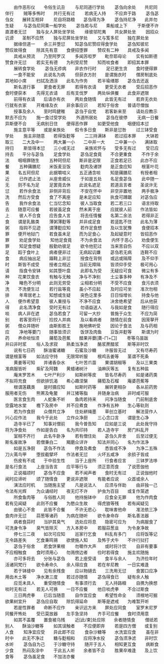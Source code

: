 <!-- { "loadSidebar": true } -->
　　由作恶形仪　　令俗生讥丑
　　与尼同道行学处
　　苾刍向余处　　共尼同伴行
　　贼等多怖时　　共行无有过
　　若病无人持　　不应弃于路
　　苾刍苾刍女　　展转互相舁
　　尼自将路粮　　苾刍得为净
　　苾刍持尼净　　此并勿生疑
　　与苾刍尼同乘一船学处
　　苾刍若与尼　　乘船或上下
　　于斯便不许　　直渡者无愆
　　独与女人屏处坐学处
　　缘彼邬陀夷　　共女屏处坐
　　因招众讥谤　　圣制不应然
　　独与尼屏处坐学处
　　又与笈多尼　　独在屏处坐
　　据缘但道一　　余三并堕愆
　　知苾刍尼赞叹得食学处
　　苾刍知彼尼　　赞叹故得食
　　除其先有意　　食便招堕罪
　　赞叹有二种　　具戒及多闻
　　具戒从预流　　乃至阿罗汉
　　多闻苏呾罗　　毗奈耶母论
　　实有如斯德　　赞食许无愆
　　若实无有德　　为利受尼赞
　　知而啖食者　　即招其本罪
　　展转食学处
　　苾刍无疹病　　非衣作行时
　　足已更生贪　　食时便得罪
　　一食不能安　　此说名为病
　　但获衣方肘　　是谓施衣时
　　僧房制底处　　其地如小席
　　扫拭及洒涂　　此名为作务
　　若半瑜缮那　　苾刍去还返
　　斯名道行事　　更食者无罪
　　若得有衣请　　更受无衣者
　　受后招恶作　　食时便获本
　　先得无衣请　　后有支伐罗
　　两处纵俱餐　　此食非遮限
　　前得有衣请　　后请亦有衣
　　两处食随情　　此皆无有过
　　若弃无衣处　　行就有衣家
　　开难缘及衣　　非余事应识
　　若知于俗舍　　普请尽僧伽
　　授事及余人　　至时鸣健稚
　　苾刍于自党　　若客新来至
　　请处应教示　　默去不应为
　　施一食过受学处
　　外道所居处　　苾刍在彼停
　　无病一日餐　　异斯便不合
　　无病别日住　　便得恶作罪
　　如更受他食　　咽便招本愆
　　施主意平等　　或是亲族处
　　假令多日食　　斯非是愆咎
　　过三钵受食学处
　　施主非随意　　若得饭麨等
　　二三持满钵　　若过招本罪
　　大钵若取三　　二大及中一
　　两大兼一小　　二中并一大
　　二中兼一小　　满钵取持归
　　斯皆得本愆　　三小咸无过
　　亲族欢怀与　　受多无有过
　　受已应持去　　平分与苾刍
　　足食学处
　　苾刍足食竟　　不合更重食
　　不作于余法　　咽咽罪随生
　　五种珂但尼　　斯非是足限
　　正食若足已　　此亦不应餐
　　五种蒱膳尼　　米饭麦豆饭
　　麨肉及诸饼　　是正食应知
　　根茎叶花果　　名五珂但尼
　　此据嚼啮义　　五正通含啖
　　知是蒱膳尼　　有授者相近
　　已作遮止法　　从座舍威仪
　　于如是五处　　名足食苾刍
　　此中随一无　　则不名为足
　　足罢竟去休　　此说名遮足
　　若道且言者　　圣说许无愆
　　若作余食法　　非侧非背后
　　不安在怀中　　非空非置地
　　两手极净洗　　然后方受食
　　食了不离座　　是未足应知
　　执食可蹲踞　　对苾刍应告
　　我作余食法　　仁当忆念知
　　彼人当取食　　若二若三口
　　语言持取去　　随意可应餐
　　若彼虽足食　　然未离于座
　　应就彼人前　　作法皆如上
　　彼人不合食　　应告食人言
　　将去任情餐　　名第二余法
　　若得非正食　　谓是乳酪类
　　薄粥薄麨等　　并非成足食
　　若竖匙不住　　此名为薄粥
　　指钩不见迹　　谓薄麨应知
　　若作足食想　　及以生犹豫
　　食便招本罪　　便开地狱门
　　若食虽未足　　而为足食心
　　及起疑意时　　皆招恶作罪
　　劝足食学处
　　知他足食竟　　不为余食法
　　内怀于恶心　　劝食便生罪
　　知足食想疑　　殷勤劝彼足
　　欲令他犯过　　当来苦自伤
　　不应以双足　　蹈于食叶上
　　病者便非过　　无病起讥嫌
　　苾刍若无病　　连鞋不应食
　　病应抽出足　　蹋鞋上非愆
　　授食在背侧　　或远或隔障
　　及不仰手时　　斯皆不成受
　　授者立相近　　当前无障隔
　　皆须仰手受　　极可用心请
　　指食令安钵　　如其堕叶盘
　　此即名为受　　无疑应可食
　　微尘有多种　　花果饮食衣
　　有触与无触　　净与不净别
　　土尘事多种　　有净及不净
　　睹色不分明　　此则无劳受
　　尘相若分明　　不受不应食
　　食污衣须洗　　不洗便生过
　　若行盐等竟　　虽小不应起
　　及时应可坐　　准次勿相排
　　年卑居老上　　知想或生疑
　　突色讫里多　　日日恒增长
　　持食与他人　　便作希望意
　　彼人重授与　　不净不应食
　　决舍绝希望　　后从他获得
　　此名清净食　　受时无有过
　　勿语益送人　　与我如是食
　　随行得应啖　　病人非在遮
　　苾刍若食了　　可留一大抄
　　普施于众生　　不应为简别
　　若客至将行　　捡挍人并病
　　及以看病者　　随情在前食
　　因笼拏开粥　　僧众并随听
　　由斯影胜王　　施地佛听受
　　因论于食法　　及与药相应
　　净地等要门　　随事皆须识
　　饭饼及肉鱼　　豆饭并麨等
　　斯谓为时药　　养命啖恒须
　　蒱萄及芭蕉　　醋果并蘡[薁-ㄇ+囗]
　　枣等乌昙跋　　并曰非时浆
　　俗人及求寂　　熟柔当净滤
　　酪浆蔗醋浆　　斯等非时饮
　　说有七日药　　酥油蜜诸糖
　　石蜜及沙糖　　许服皆无过
　　又有尽寿药　　谓是根茎等
　　如法应守持　　无限常听服
　　根鸡舌姜等　　茎谓不死条
　　黄姜等可知　　并诸香杂水
　　七叶苦爪苗　　果谓胡椒等
　　及以三果类　　准病服皆听
　　紫矿及阿魏　　黄蜡诸树汁
　　油麻灰等五　　复有五种盐
　　庵末罗苦木　　七叶尸利沙
　　如斯树等皮　　皆名尽寿药
　　如是诸药类　　不拟将充食
　　但欲排饥渴　　希心趣涅槃
　　蒱萄及石榴　　庵婆芭蕉等
　　根谓莲藕类　　是时摄应知
　　如斯时药等　　展转更相杂
　　各从前药势　　服用者无伤
　　熊罴及龟鳖　　并江猪等脂
　　并随身治病　　非时咸可服
　　医言食生肉　　人蛇象不听
　　鱼肉若持来　　问净当随食
　　门前制底舍　　空露地水堂
　　檐下及房中　　并不应煮食
　　作净有五种　　生心等轨则
　　若为作食厨　　众僧共立净
　　住处絣绳墨　　草创立基时
　　解法营作人　　兴心应作法
　　我今于此处　　立作众净厨
　　三心念口言　　谓是生心净
　　造寺半已了　　知事对僧前
　　我今普告知　　应如是三说
　　此处我守持　　将为净食处
　　作如是告白　　名为共印持
　　若人造寺宇　　房门料乱开
　　室相不齐行　　此名牛卧净
　　若有僧住处　　苾刍久弃舍
　　后至过便无　　斯名废故净
　　若僧秉白二　　羯磨众详许
　　知法并同心　　名为作法净
　　如是五净厨　　苾刍不作法
　　停食及煮食　　悉皆成不净
　　为净二五殊　　刀火蔫鸟甲
　　堕拔截擘坏　　作法者无愆
　　火坏五咸净　　余损子皆成
　　伤皮有不成　　于中验生性
　　当于上座所　　行食者应言
　　三钵罗法哆　　是名行食法
　　上座当告言　　应平等行与
　　须正意而食　　了说愿伽他
　　正说福颂时　　苾刍不应食
　　若不闻声者　　食时无有过
　　正说伽他时　　闻时应谛听
　　颂了随情食　　更说非遮限
　　有能者应说　　众首或余人
　　演法应时机　　当随施主望
　　凡是说法人　　应须与伴助
　　由非独一己　　令法有光辉
　　为众诵经时　　夜无灯不许
　　护虫为百目　　或复作笼遮
　　所食鱼肉等　　与俗胜人同
　　他持施钵中　　应食全无罪
　　他为作肉食　　若有见闻疑
　　此则不应餐　　为愍众生故
　　得虎狼等残　　若有闻疑见
　　由彼心不舍　　此皆不合餐
　　不许无悲心　　耽味害他命
　　准法依三净　　食肉许无愆
　　蒜葱等诸药　　为病在随听
　　欲令身命存　　斯名善法器
　　病者食蒜时　　当护其臭气
　　选处应将息　　隐密可应为
　　为病服食了　　可洗身令净
　　臭气皆除灭　　方入本房中
　　若服蒜葱韭　　为令身净故
　　停七三二夜　　如次可应知
　　巡家行乞食　　料乱有多门
　　应将饭等记　　无令路差失
　　乞食秉鸣锡　　欲使施人知
　　及怖于犬牛　　不许行挝打
　　苾刍于俗舍　　若食饼果根
　　勿嚼作大声　　或时将汁饮
　　自非有要事　　不应相触食
　　食时须用心　　勿溅傍边者
　　俭时若得食　　施主欢随施
　　亦可多将去　　分张与苾刍
　　若上座受请　　食半与余人
　　为济俭年时　　活诸同梵行
　　欲令寿命久　　余人得应食
　　若在牟尼教　　一日实难逢
　　若于钵缝中　　见有余残食
　　应以物擿去　　三洗用无愆
　　食罢口应净　　用齿木土等
　　净水漱三度　　若过亦随情
　　苾刍得食已　　疑有余人触
　　应觅未具人　　重受随情食
　　有事须行去　　无人持路粮
　　自携为换想　　啖时无有过
　　若无人可换　　一日不应餐
　　他日啖虎拳　　不合过斯食
　　三日两虎拳　　已后当随意
　　自作宜应食　　希望性命全
　　须根地可掘　　欲果树宜升
　　苾刍应自取　　除饥得延命
　　斯等是遮戒　　为难暂开听
　　若是性罪者　　命断不应作
　　亲识远方来　　屏处应同食
　　室罗末尼罗　　同餐开怖处
　　受已莫放器　　左手急坚持
　　齐手可应餐　　食时须用意
　　如其不盖覆　　置食被乌残
　　近[此/束]处应除　　余者随情食
　　僧祇若别人　　酥油沙糖等
　　如其误触者　　不应便即弃
　　若是四方僧　　或复别人食
　　知净宜应受　　异此即不应
　　食杂沙糖等　　水洗宜应食
　　虽在非时中　　此无不净过
　　糖与麨相和　　应将净水投
　　苾刍须净滤　　非时饮水听
　　苾刍自为己　　于沙糖守持
　　随开于五人　　相知更互食
　　病断食少食　　热闷及涂中
　　于此五人听　　余者皆不合
　　胜果卒难逢　　及上饮食等
　　苾刍虽足食　　不加法亦餐
